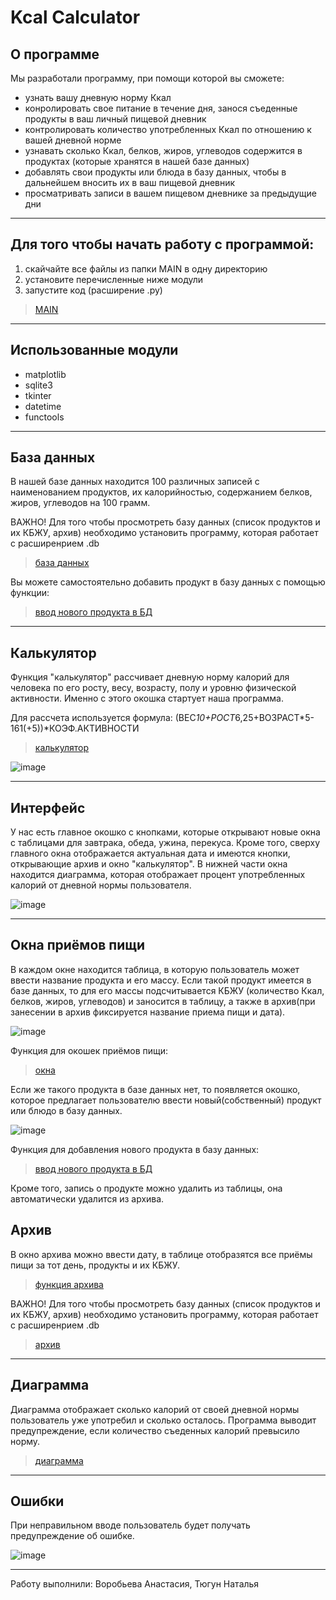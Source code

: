 # Kcal Calculator
## О программе ##

Мы разработали программу, при помощи которой вы сможете:
* узнать вашу дневную норму Ккал
* конролировать свое питание в течение дня, занося съеденные продукты в ваш личный пищевой дневник
* контролировать количество употребленных Ккал по отношению к вашей дневной норме
* узнавать сколько Ккал, белков, жиров, углеводов содержится в продуктах (которые хранятся в нашей базе данных)
* добавлять свои продукты или блюда в базу данных, чтобы в дальнейшем вносить их в ваш пищевой дневник
* просматривать записи в вашем пищевом дневнике за предыдущие дни

***
## Для того чтобы начать работу с программой:
1. скайчайте все файлы из папки MAIN в одну директорию
2. установите перечисленные ниже модули
3. запустите код (расширение .py)
>[MAIN](https://github.com/vvoroby/project-2-semester/tree/main/MAIN)

***
## Использованные модули ##
* matplotlib
* sqlite3
* tkinter
* datetime
* functools

***
## База данных ##
В нашей базе данных находится 100 различных записей с наименованием продуктов, их калорийностью, содержанием белков, жиров, углеводов на 100 грамм.

ВАЖНО! Для того чтобы просмотреть базу данных (список продуктов и их КБЖУ, архив) необходимо установить программу, которая работает с расширенрием .db 
>[база данных](https://github.com/vvoroby/project-2-semester/blob/main/database/n_base.db?raw=true)

Вы можете самостоятельно добавить продукт в базу данных с помощью функции: 
>[ввод нового продукта в БД](https://github.com/vvoroby/project-2-semester/blob/main/functions/insert_new_product.py)

***
## Калькулятор ##
Функция "калькулятор" рассчивает дневную норму калорий для человека по его росту, весу, возрасту, полу и уровню физической активности. Именно с этого окошка стартует наша программа.

Для рассчета используется формула: (ВЕС*10+РОСТ*6,25+ВОЗРАСТ*5-161(+5))*КОЭФ.АКТИВНОСТИ

>[калькулятор](https://github.com/vvoroby/project-2-semester/blob/main/functions/kcal_calculator.py)

![image](https://sun9-west.userapi.com/sun9-38/s/v1/ig2/IYryp5JyjLNfst1fO2oT6Y7J0-vZ0oZ77FWYJllDfo_es7T5zoQQa6cCc9BM3xFjhN6i4Gj4jrGZYZu70Hct7X5y.jpg?size=1600x1005&quality=95&type=album)

***
## Интерфейс ##
У нас есть главное окошко с кнопками, которые открывают новые окна с таблицами для завтрака, обеда, ужина, перекуса. Кроме того, сверху главного окна отображается актуальная дата и имеются кнопки, открывающие архив и окно "калькулятор". В нижней части окна находится диаграмма, которая отображает процент употребленных калорий от дневной нормы пользователя.

![image](https://sun9-west.userapi.com/sun9-51/s/v1/ig2/Ewx0W0wvszqy-3CStj8tJuKz_2lxslO3cfNXEcE-t244owI4KEfNp2bJ294Cq3MGnqFntr9O3QG1aWpDU7aGNhmC.jpg?size=1600x899&quality=95&type=album)

***
## Окна приёмов пищи ##
В каждом окне находится таблица, в которую пользователь может ввести название продукта и его массу. Если такой продукт имеется в базе данных, то для его массы подсчитывается КБЖУ (количество Ккал, белков, жиров, углеводов) и заносится в таблицу, а также в архив(при занесении в архив фиксируется название приема пищи и дата). 

![image](https://sun9-west.userapi.com/sun9-6/s/v1/ig2/xCXPneCDR0rm-KSOKElok1MoQsfXYB7qqiaNsyaEHvdDKFgP6PAZFPK_tmQGd88yqiRIwo5zmx5u8PpkYA6fj6XQ.jpg?size=1600x679&quality=95&type=album)

Функция для окошек приёмов пищи:
>[окна](https://github.com/vvoroby/project-2-semester/blob/main/functions/windows.py)

Если же такого продукта в базе данных нет, то появляется окошко, которое предлагает пользователю ввести новый(собственный) продукт или блюдо в базу данных.

![image](https://sun9-north.userapi.com/sun9-81/s/v1/ig2/ytqybhfeNEkyytLbAYaL1it9lP-uCY0BMAMhUjY-HsrzxjHgsAlVMThvKFrWRdkwQcX8_UHNnXl55RUb5G2XpoSm.jpg?size=1129x470&quality=95&type=album)

Функция для добавления нового продукта в базу данных:
>[ввод нового продукта в БД](https://github.com/vvoroby/project-2-semester/blob/main/functions/insert_new_product.py)

Кроме того, запись о продукте можно удалить из таблицы, она автоматически удалится из архива.

## Архив ##
В окно архива можно ввести дату, в таблице отобразятся все приёмы пищи за тот день, продукты и их КБЖУ.

>[функция архива](https://github.com/vvoroby/project-2-semester/blob/main/functions/archive.py)

ВАЖНО! Для того чтобы просмотреть базу данных (список продуктов и их КБЖУ, архив) необходимо установить программу, которая работает с расширенрием .db 
>[архив](https://github.com/vvoroby/project-2-semester/blob/main/database/archive.db?raw=true)

***
## Диаграмма ##
Диаграмма отображает сколько калорий от своей дневной нормы пользователь уже употребил и сколько осталось. Программа выводит предупреждение, если количество съеденных калорий превысило норму.

>[диаграмма](https://github.com/vvoroby/project-2-semester/blob/main/functions/diagram.py)

***
## Ошибки ##
При неправильном вводе пользователь будет получать предупреждение об ошибке.

![image](https://sun9-east.userapi.com/sun9-35/s/v1/ig2/P_LCQxz-8_on1ILdTplyK3j387HeqIyaSSDWHawn0U6tgZRJ83jViLKuTPdMj-pk6joQA3KO3jdoLI7Bdr1LPShT.jpg?size=1600x899&quality=95&type=album)


***
Работу выполнили: Воробьева Анастасия, Тюгун Наталья
